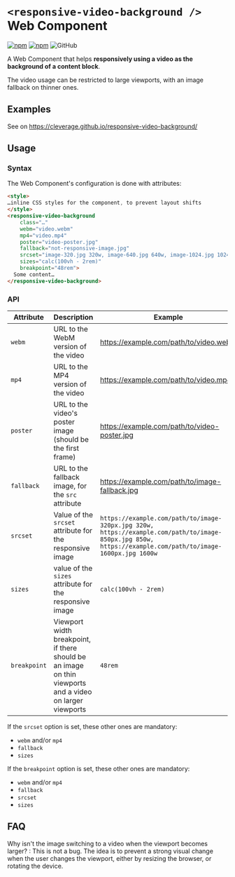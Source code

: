 # `<responsive-video-background />` Web Component

[![npm](https://img.shields.io/npm/v/@cleverage/responsive-video-background)](https://www.npmjs.com/package/@cleverage/responsive-video-background) [![npm](https://img.shields.io/npm/dm/@cleverage/responsive-video-background)](https://www.npmjs.com/package/@cleverage/responsive-video-background) ![GitHub](https://img.shields.io/github/license/cleverage/responsive-video-background)

A Web Component that helps **responsively using a video as the background of a content block**.

The video usage can be restricted to large viewports, with an image fallback on thinner ones.

## Examples

See on https://cleverage.github.io/responsive-video-background/

## Usage

### Syntax

The Web Component's configuration is done with attributes:

```html
<style>
…inline CSS styles for the component, to prevent layout shifts
</style>
<responsive-video-background
    class="…"
    webm="video.webm"
    mp4="video.mp4"
    poster="video-poster.jpg"
    fallback="not-responsive-image.jpg"
    srcset="image-320.jpg 320w, image-640.jpg 640w, image-1024.jpg 1024w"
    sizes="calc(100vh - 2rem)"
    breakpoint="48rem">
  Some content…
</responsive-video-background>
```

### API

| Attribute | Description | Example |
| --------- | ----------- | ------- |
| `webm` | URL to the WebM version of the video | https://example.com/path/to/video.webm |
| `mp4` | URL to the MP4 version of the video | https://example.com/path/to/video.mp4 |
| `poster` | URL to the video's poster image (should be the first frame) | https://example.com/path/to/video-poster.jpg |
| `fallback` | URL to the fallback image, for the `src` attribute | https://example.com/path/to/image-fallback.jpg |
| `srcset` | Value of the `srcset` attribute for the responsive image | `https://example.com/path/to/image-320px.jpg 320w, https://example.com/path/to/image-850px.jpg 850w, https://example.com/path/to/image-1600px.jpg 1600w` |
| `sizes` | value of the `sizes` attribute for the responsive image | `calc(100vh - 2rem)` |
| `breakpoint` | Viewport width breakpoint, if there should be an image on thin viewports and a video on larger viewports | `48rem` |

If the `srcset` option is set, these other ones are mandatory:
- `webm` and/or `mp4`
- `fallback`
- `sizes`

If the `breakpoint` option is set, these other ones are mandatory:
- `webm` and/or `mp4`
- `fallback`
- `srcset`
- `sizes`

## FAQ

Why isn't the image switching to a video when the viewport becomes larger?
: This is not a bug. The idea is to prevent a strong visual change when the user changes the viewport, either by resizing the browser, or rotating the device.
